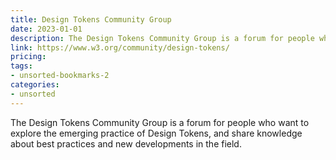 ```yaml
---
title: Design Tokens Community Group
date: 2023-01-01
description: The Design Tokens Community Group is a forum for people who want to explore the emerging practice of Design Tokens, and share knowledge about best practices and new developments in the field.
link: https://www.w3.org/community/design-tokens/
pricing: 
tags: 
- unsorted-bookmarks-2 
categories: 
- unsorted 
---
```


The Design Tokens Community Group is a forum for people who want to explore the emerging practice of Design Tokens, and share knowledge about best practices and new developments in the field.